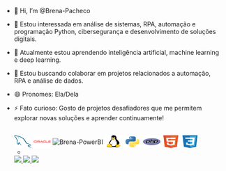 - 👋 Hi, I’m @Brena-Pacheco
- 👀 Estou interessada em análise de sistemas, RPA, automação e programação Python, cibersegurança e desenvolvimento de soluções digitais.
- 🌱 Atualmente estou aprendendo inteligência artificial, machine learning e deep learning.
- 💞️ Estou buscando colaborar em projetos relacionados a automação, RPA e análise de dados.
- 😄 Pronomes: Ela/Dela
- ⚡ Fato curioso: Gosto de projetos desafiadores que me permitem explorar novas soluções e aprender continuamente!
  
  <div style="display: inline_block"><br> 
      <img align="center" alt="Brena-SQL" height="30" width="40" src="https://raw.githubusercontent.com/devicons/devicon/master/icons/mysql/mysql-original.svg">
      <img align="center" alt="Brena-Oracle" height="30" width="40" src="https://raw.githubusercontent.com/devicons/devicon/master/icons/oracle/oracle-original.svg">
      <img align="center" alt="Brena-PowerBI" height="30" width="40" src="https://github.com/microsoft/PowerBI-Icons/blob/main/SVG/Power-BI.svg">
      <img align="center" alt="Brena-Linux" height="30" width="40" src="https://raw.githubusercontent.com/devicons/devicon/master/icons/linux/linux-original.svg">
      <img align="center" alt="Brena-Python" height="30" width="40" src="https://raw.githubusercontent.com/devicons/devicon/master/icons/python/python-original.svg">
      <img align="center" alt="Brena-PHP" height="30" width="40" src="https://raw.githubusercontent.com/devicons/devicon/master/icons/php/php-original.svg">
      <img align="center" alt="Brena-HTML" height="30" width="40" src="https://raw.githubusercontent.com/devicons/devicon/master/icons/html5/html5-original.svg">
      <img align="center" alt="Brena-CSS" height="30" width="40" src="https://raw.githubusercontent.com/devicons/devicon/master/icons/css3/css3-original.svg">
  </div>
  
  -
  
  <div>
      <a href="https://www.linkedin.com/in/brena-pacheco-cidade-9772031b0" target="_blank">
          <img src="https://img.shields.io/badge/-LinkedIn-%230077B5?style=for-the-badge&logo=linkedin&logoColor=white" target="_blank">
      </a>
      <a href="mailto:brenaapacheco00@gmail.com">
          <img src="https://img.shields.io/badge/-Gmail-%23333?style=for-the-badge&logo=gmail&logoColor=white" target="_blank">
      </a>
      <a href="https://github.com/Brena-Pacheco" target="_blank">
          <img src="https://img.shields.io/badge/-GitHub-%23333?style=for-the-badge&logo=github&logoColor=white" target="_blank">
      </a>
  </div>
  
